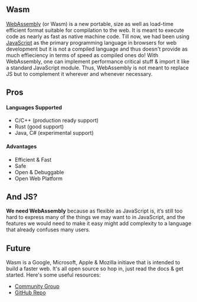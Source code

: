 ## Wasm

[WebAssembly][1] (or Wasm) is a new portable, size as well as load-time efficient format suitable for compilation to the web. It is meant to execute code as nearly as fast as native machine code. Till now, we had been using [JavaScript][2] as the primary programming language in browsers for web development but it is not a compiled language and thus doesn't provide as much effieciency in terms of speed as compiled ones do! With WebAssembly, one can implement performance critical stuff & import it like a standard JavaScript module. Thus, WebAssembly is not meant to replace JS but to complement it wherever and whenever necessary.

## Pros

#### Languages Supported

- C/C++ (production ready support)
- Rust (good support)
- Java, C# (experimental support)

#### Advantages

- Efficient & Fast
- Safe
- Open & Debuggable
- Open Web Platform

## And JS?

**We need WebAssembly** because as flexible as JavaScript is, it’s still too hard to express many of the things we may want to in JavaScript, and the features we would need to make it easy might add complexity to a language that already confuses many users.

## Future

Wasm is a Google, Microsoft, Apple & Mozilla initiave that is intended to build a faster web. It's all open source so hop in, just read the docs & get started. Here's some useful resources:

- [Community Group][3]
- [GitHub Repo][4]


[1]: https://webassembly.org/
[2]: https://en.wikipedia.org/wiki/JavaScript
[3]: https://www.w3.org/community/webassembly/
[4]: https://github.com/WebAssembly